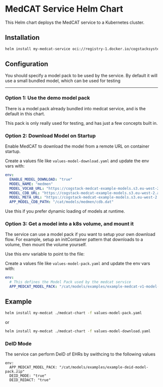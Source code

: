 # MedCAT Service Helm Chart

This Helm chart deploys the MedCAT service to a Kubernetes cluster.

## Installation

```sh
helm install my-medcat-service oci://registry-1.docker.io/cogstacksystems/medcat-service-helm
```

## Configuration

You should specify a model pack to be used by the service. By default it will use a small bundled model, which can be used for testing

---
### Option 1: Use the demo model pack

There is a model pack already bundled into medcat service, and is the default in this chart.

This pack is only really used for testing, and has just a few concepts built in. 

###  Option 2: Download Model on Startup

Enable MedCAT to download the model from a remote URL on container startup.

Create a values file like `values-model-download.yaml` and update the env vars with: 
```yaml
env:
  ENABLE_MODEL_DOWNLOAD: "true"
  MODEL_NAME: "medmen"
  MODEL_VOCAB_URL: "https://cogstack-medcat-example-models.s3.eu-west-2.amazonaws.com/medcat-example-models/vocab.dat"
  MODEL_CDB_URL: "https://cogstack-medcat-example-models.s3.eu-west-2.amazonaws.com/medcat-example-models/cdb-medmen-v1.dat"
  MODEL_META_URL: "https://cogstack-medcat-example-models.s3.eu-west-2.amazonaws.com/medcat-example-models/mc_status.zip"
  APP_MODEL_CDB_PATH: "/cat/models/medmen/cdb.dat"
```

Use this if you prefer dynamic loading of models at runtime.

### Option 3: Get a model into a k8s volume, and mount it

The service can use a model pack if you want to setup your own download flow. For example, setup an initContainer pattern that downloads to a volume, then mount the volume yourself.

Use this env variable to point to the file:

Create a values file like `values-model-pack.yaml` and update the env vars with: 
```yaml
env:
  # This defines the Model Pack used by the medcat service
  APP_MEDCAT_MODEL_PACK: "/cat/models/examples/example-medcat-v1-model-pack.zip"
```

## Example

```sh
helm install my-medcat ./medcat-chart -f values-model-pack.yaml
```

or

```sh
helm install my-medcat ./medcat-chart -f values-model-download.yaml
```

### DeID Mode

The service can perform DeID of EHRs by swithcing to the following values

```
env:
  APP_MEDCAT_MODEL_PACK: "/cat/models/examples/example-deid-model-pack.zip"
  DEID_MODE: "true"
  DEID_REDACT: "true"
```
